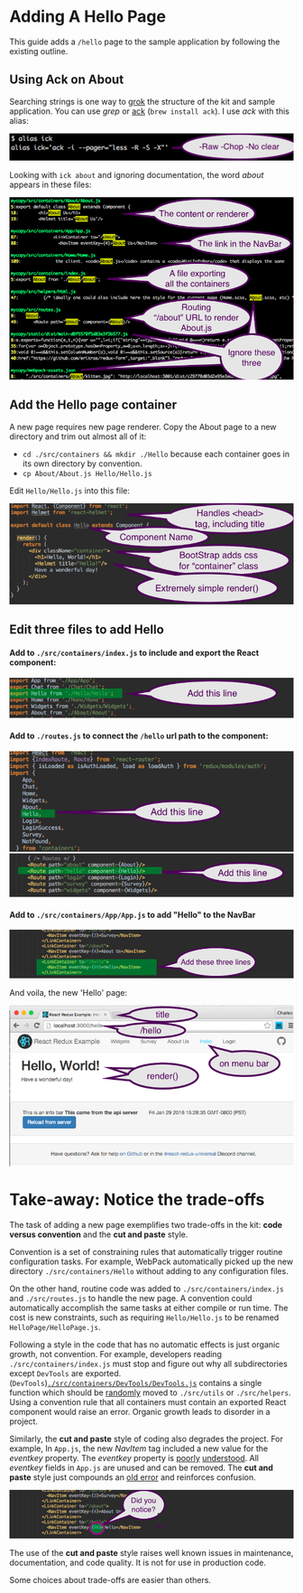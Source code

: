 # Adding A Hello Page

This guide adds a `/hello` page to the sample application by 
following the existing outline.

## Using Ack on About

Searching strings is one way to [grok](https://en.wikipedia.org/wiki/Grok) the structure
of the kit and sample application.   You can use *grep* or [ack](http://beyondgrep.com) (`brew install ack`).
I use *ack* with this alias:

![ick Alias](AddingAPage/ick_alias.png)

Looking with `ick about` and ignoring documentation, the word *about* appears in these files:

![ick for About](AddingAPage/ick_about.png)

## Add the Hello page container

A new page requires new page renderer.  Copy the About page to a 
new directory and trim out almost all of it:

*  `cd ./src/containers && mkdir ./Hello` because each container goes in its own 
    directory by convention.
*  `cp About/About.js Hello/Hello.js`

Edit `Hello/Hello.js` into this file:

![New Hello.js](AddingAPage/new_hello.png)



## Edit three files to add Hello

#### Add to `./src/containers/index.js` to include and export the React component:

![Edit index.js](AddingAPage/edit_index.png)

#### Add to `./routes.js` to connect the `/hello` url path to the component:

![Edit routes.js 1](AddingAPage/edit_route1.png)
![Edit routes.js 2](AddingAPage/edit_route2.png)

#### Add to `./src/containers/App/App.js` to add "Hello" to the NavBar

![Edit App.js](AddingAPage/edit_app.png)

And voila, the new 'Hello' page:

![Show Hello](AddingAPage/show_hello.png)

# Take-away:  Notice the trade-offs

The task of adding a new page exemplifies two trade-offs in the kit:
**code versus convention** and the **cut and paste** style.

Convention is a set of constraining rules that automatically trigger
routine configuration tasks.  For example, WebPack automatically picked up the 
new directory `./src/containers/Hello` without adding to any configuration files.

On the other hand, routine code was added to `./src/containers/index.js` and 
`./src/routes.js` to handle the new page.  A convention could automatically
accomplish the same tasks at either compile or run time.  The cost is new 
constraints, such as requiring `Hello/Hello.js` to be renamed
`HelloPage/HelloPage.js`.

Following a style in the code that has no automatic effects is just organic
growth, not convention.  For example, developers reading `./src/containers/index.js`
must stop and figure out why all subdirectories except `DevTools` are exported.
(`DevTools`)[`./src/containers/DevTools/DevTools.js`](https://github.com/erikras/react-redux-universal-hot-example/blob/master/src/containers/DevTools/DevTools.js)
contains a single function which should be
[randomly](https://github.com/erikras/react-redux-universal-hot-example/issues/808)
moved to `./src/utils` or `./src/helpers`.  Using a convention rule that all 
containers must contain an exported React component would raise an error.
Organic growth leads to disorder in a project.

Similarly, the **cut and paste** style of coding also degrades the project.
For example, In `App.js`, the new *NavItem* tag included a new value for the
*eventkey* property.  The *eventkey*  property is
[poorly](https://github.com/react-bootstrap/react-bootstrap/issues/320)
[understood](https://github.com/react-bootstrap/react-bootstrap/issues/432).
All *eventkey* fields in `App.js` are unused and can be removed.  The 
**cut and paste** style just compounds an
[old error](https://github.com/erikras/react-redux-universal-hot-example/commit/d67a79c1e7da5367dc8922019ca726e69d56bf0e)
and reinforces confusion.

![Edit App revisted](AddingAPage/edit_app2.png)

The use of the **cut and paste** style raises well known issues in
maintenance, documentation, and code quality.  It is not for use in
production code.  

Some choices about trade-offs are easier than others.

